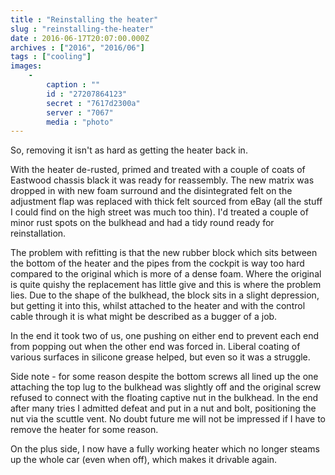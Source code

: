 ```yaml
---
title : "Reinstalling the heater"
slug : "reinstalling-the-heater"
date : 2016-06-17T20:07:00.000Z
archives : ["2016", "2016/06"]
tags : ["cooling"]
images:
    -
        caption : ""
        id : "27207864123"
        secret : "7617d2300a"
        server : "7067"
        media : "photo"
---
```


So, removing it isn't as hard as getting the heater back in.

With the heater de-rusted, primed and treated with a couple of coats of Eastwood chassis black it was ready for reassembly. The new matrix was dropped in with new foam surround and the disintegrated felt on the adjustment flap was replaced with thick felt sourced from eBay (all the stuff I could find on the high street was much too thin). I'd treated a couple of minor rust spots on the bulkhead and had a tidy round ready for reinstallation.

The problem with refitting is that the new rubber block which sits between the bottom of the heater and the pipes from the cockpit is way too hard compared to the original which is more of a dense foam. Where the original is quite quishy the replacement has little give and this is where the problem lies. Due to the shape of the bulkhead, the block sits in a slight depression, but getting it into this, whilst attached to the heater and with the control cable through it is what might be described as a bugger of a job.

In the end it took two of us, one pushing on either end to prevent each end from popping out when the other end was forced in. Liberal coating of various surfaces in silicone grease helped, but even so it was a struggle.

Side note - for some reason despite the bottom screws all lined up the one attaching the top lug to the bulkhead was slightly off and the original screw refused to connect with the floating captive nut in the bulkhead. In the end after many tries I admitted defeat and put in a nut and bolt, positioning the nut via the scuttle vent. No doubt future me will not be impressed if I have to remove the heater for some reason.

On the plus side, I now have a fully working heater which no longer steams up the whole car (even when off), which makes it drivable again.